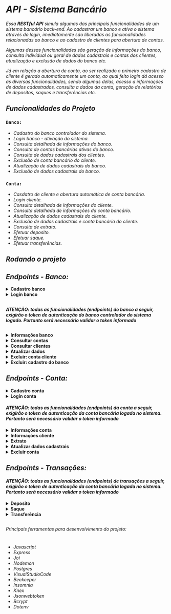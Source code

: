 # _API - Sistema Bancário_

_Essa **RESTful API** simula algumas das principais funcionalidades de um sistema bancário back-end. Ao cadastrar um banco e ativa o sistema através do login, imediatamente são liberadas as funcionalidades relacionadas ao banco e ao cadastro de clientes para abertura de contas._

_Algumas dessas funcionalidades são geração de informações do banco, consulta indivídual ou geral de dados cadastrais e contas dos clientes, atualização e exclusão de dados do banco etc._

_Já em relação a abertura de conta, ao ser realizado o primeiro cadastro de cliente é gerado automaticamente um conta, ao qual feito login dá acesso as diversas funcionalidades, sendo algumas delas, acesso a informações de dados cadastrados, consulta a dados da conta, geração de relatórios de depositos, saques e transferências etc._

## _Funcionalidades do Projeto_

### `Banco:`

- _Cadastro do banco controlador do sistema._
- _Login banco - ativação do sistema._
- _Consulta detalhada de informações do banco._
- _Consulta de contas bancárias ativas do banco._
- _Consulta de dados cadastrais dos clientes._
- _Exclusão de conta bancário do cliente._
- _Atualização de dados cadastrais do banco._
- _Exclusão de dados cadastrais do banco._

### `Conta:`

- _Casdatro de cliente e abertura automática de conta bancária._
- _Login cliente._
- _Consulta detalhada de informações do cliente._
- _Consulta detalhada de informações da conta bancário._
- _Atualização de dados cadastrais do cliente._
- _Exclusão de dados cadastrais e conta bancária do cliente._
- _Consulta de extrato._
- _Efetuar deposito._
- _Efetuar saque._
- _Efetuar transferências._

## _Rodando o projeto_

## _Endpoints - Banco:_

<details>
<summary><b>Cadastro banco</b></summary>
<br>

#### `POST/banco`

_Essa rota é utilizada para o cadastro do banco controlador do sistema._

#### _Requisição:_

_Sem parametros de rota ou query. O corpo (body) deverá possuir um objeto com as seguintes propriedades (respeitando estes nomes)._

- _instituicao_nome_
- _instituicao_senha_

#### _Requisitos obrigatórios:_

- _Valida se os campos **instituicao_nome** e **instituicao_senha** foram passados corretamente._
- _Valida se já existe um banco controlador cadastrado no sistema._
- _Criptografa a senha antes de pesistir no banco de dados._
- _Cadastra o banco que irá controlar o sistema._

#### _Resposta:_

_Caso haja **sucesso** na requisição de cadastro, o corpo (body) da resposta haverá um objeto com uma propriedade mensagem e resposta adequada a solicitação._

// imagem

</details>

<details>
<summary><b>Login banco</b></summary>
<br>

#### `POST/banco/login`

_Essa rota permite que o banco controlador cadastrado realize login e ative o sistema e as funcionalidades do banco como também ativa a rota de cadastro de contas._

#### _Requisição:_

_Sem parametros de rota ou query. O corpo (body) deverá possuir um objeto com as seguintes propriedades (respeitando estes nomes)._

- _instituicao_nome_
- _instituicao_senha_

#### _Requisitos obrigatórios:_

- _Valida se os campos **instituicao_nome** e **instituicao_senha** foram passados corretamente._
- _Verifica se o nome e a senha da instituição conferem com a do cadastro._
- _Cria um token de autenticação para o banco._

#### _Resposta:_

_Caso haja **sucesso** na requisição de login, o corpo (body) da resposta haverá um objeto com a propriedade token, que deverá possuir como valor o token de autenticação gerado._

// imagem

</details>

##

#### **_ATENÇÃO: todas as funcionalidades (endpoints) do banco a seguir, exigirão o token de autenticação do banco controlador do sistema logado. Portanto será necessário validar o token informado_**

##

<details>
<summary><b>Informações banco</b></summary>
<br>

#### `GET/banco/informacao`

_Essa rota é utilizada para o gerar um relatório com o nome do banco cadastrado, a quantidade de contas ativas, o orçamento total do banco, ao qual é a soma do saldo de todas as contas ativas e a data e horário de ativação do sistema bancário._

#### _Requisição:_

_Sem parametros de rota ou query.O corpo (body) da requisição não deverá possuir nenhum conteúdo._

#### _Requisitos obrigatórios:_

- _O endpoint informará em forma de objeto as informações do banco._

#### _Resposta:_

_Caso haja **sucesso** na requisição, o corpo (body) da resposta haverá um objeto com as informações detalhadas do banco._

// imagem

</details>

<details>
<summary><b>Consultar contas</b></summary>
<br>

#### `GET/banco/consultar/conta`

_Essa rota permite ao banco fazer duas modalidades de consulta, uma indivídual, passando o número da conta que ele deseja consultar e a outra generalizada, ao qual todas as contas que ele possui no banco de dados serão exibidas._

#### _Requisição:_

_Sem parametros de rota. O corpo (body) não possuirá requisição em caso de consulta geral de contas, e deverá possuir requisição em caso de consulta indivídual de conta, com um objeto com a seguinte propriedade (respeitando este nome)._

- _numero_conta_

#### _Requisitos obrigatórios:_

- **_Em caso de consulta indivídual de conta_**:
- - _valida se o campo **numero_conta** foi passado corretamente._
- - _Valida se o número de conta existe no banco de dados._

#### _Resposta:_

_Caso haja **sucesso** na requisição, no corpo (body) da resposta haverá, em caso de consulta geral, um objeto com a listagem de todas as contas no banco ou, em caso de consulta indivídual, um objeto com as informações da conta consultada._

// imagem

</details>

<details>
<summary><b>Consultar clientes</b></summary>
<br>

#### `GET/banco/consultar/cliente`

_Essa rota permite ao banco fazer duas modalidades de consulta, uma indivídual, passando o CPF do cliente que ele deseja consultar e a outra generalizada, ao qual são listados todos os dados dos clientes com conta no banco._

#### _Requisição:_

_Sem parametros de rota ou query. O corpo (body) não possuirá requisição em caso de consulta geral de dados dos clientes, e deverá possuir requisição em caso de consulta indivídual de dados do cliente, com um objeto com a seguinte propriedade (respeitando este nome)._

- _cpf_

#### _Requisitos obrigatórios:_

- **_Em caso de consulta indivídual de conta_**:
- - _valida se o campo **CPF** foi passado corretamente._
- - _Valida se o CPF existe no banco de dados._

#### _Resposta:_

_Caso haja **sucesso** na requisição, no corpo (body) da resposta haverá, em caso de consulta geral, um objeto com a listagem de todas os dados dos clientes do banco ou, em caso de consulta indivídual, um objeto com as informações dos dados do cliente consultado._

//imagem

</details>

<details>
<summary><b>Atualizar dados</b></summary>
<br>

#### `PUT/banco`

_Essa rota permite ao banco modificar seus dados cadastrais._

#### _Requisição:_

_Sem parametros de rota ou query. O corpo (body) possuirá requisição dinâmica, podendo o banco modificar o nome e/ou senha.Para isso é necessário passar um objeto com a(s) seguinte(s) propriedade(s) (respeitando este(s) nome(s))._

- _instituicao_nome_
- _instituicao_senha_

#### _Requisitos obrigatórios:_

- - _Valida se o(s) campo(s) instituição nome e/ou senha foram passados corretamente._
- - _Valida se o(s) campo(s) instituição nome e/ou senha são os mesmo do banco cadastrado._

#### _Resposta:_

_Caso haja **sucesso** na requisição, no corpo (body) da resposta haverá um objeto com mensagem adequada a solicitação._

</details>

<details>
<summary><b>Excluir: conta cliente</b></summary>
<br>

#### `DELETE/banco/conta`

_Essa rota permite ao banco excluir qualquer conta bancária dos seus cliente._

#### _Requisição:_

_Sem parametros de rota ou query. O corpo (body) possuirá requisição dinâmica, podendo o banco optar pela exclusão da conta do cliente passando o seu CPF ou número de conta correspondente. Para isso é necessário passar um objeto com a seguinte propriedade (respeitando este nome)._

- _numero_conta **ou** cpf_

#### _Requisitos obrigatórios:_

- - _Validar se o campo numero_conta ou cpf foram passados corretamente._
- - _Validar se o campo numero_conta ou cpf existe no banco de dados._
- - _Validar se a conta a ser excluída possui saldo zero._

#### _Resposta:_

_Caso haja **sucesso** na requisição, no corpo (body) da resposta haverá um objeto com mensagem adequada a solicitação._

</details>

<details>
<summary><b>Excluir: cadastro do banco</b></summary>
<br>

#### `DELETE/banco`

_Essa rota permite ao banco excluir seus próprios dados cadastrais._

#### _Requisição:_

_Sem parametros de rota ou query. O corpo (body) possuirá requisição obrigatória com um objeto com as seguintes propriedades (respeitando estes nomes)._

- _instituicao_nome_
- _instituicao_senha_

#### _Requisitos obrigatórios:_

- - _Validar se os campos instituicao_nome e instituicao_senha foram passados corretamente._
- - _Validar se os campos instituicao\_ nome e senha são os mesmo do banco de dados do sistema._
- - _Validar se existem alguma conta bancária com saldo positivo._

#### _Resposta:_

_Caso haja **sucesso** na requisição, no corpo (body) da resposta haverá um objeto com mensagem adequada a solicitação._

</details>

## _Endpoints - Conta:_

<details>
<summary><b>Cadastro conta</b></summary>
<br>

#### `POST/conta`

_Essa rota permite o cadastro de clientes e a geração automática da conta bancária._

#### _Requisição:_

_Sem parametros de rota ou query. O corpo (body) deverá possuir um objeto com as seguintes propriedades (respeitando estes nomes)._

- _nome_
- _cpf_
- _email_
- _data_nascimento_
- _senha_

#### _Requisitos obrigatórios:_

- _Valida se os campos **nome**, **cpf**,**email**, **data_nascimento** e **senha** foram passados corretamente._
- _Valida se o **cpf** e **email** já estão cadastrados no banco._
- _Valida se o cliente que deseja abrir a conta tem 18 anos ou mais._
- _Criptografa a senha antes de pesistir no banco de dados._

#### _Resposta:_

_Caso haja **sucesso** na requisição de cadastro, o corpo (body) da resposta haverá um objeto com uma propriedade mensagem e resposta adequada a solicitação._

// imagem

</details>

<details>

<summary><b>Login conta</b></summary>
<br>

#### `POST/conta/login`

_Essa rota permite que o cliente cadastrado realize login e tenha acesso as funcionalidades da sua conta._

#### _Requisição:_

_Sem parametros de rota ou query. O corpo (body) deverá possuir um objeto com as seguintes propriedades (respeitando estes nomes)._

- _email **ou** cpf_
- _senha_

#### _Requisitos obrigatórios:_

- _Valida se os campos **email** ou **cpf** e **senha** foram passados corretamente._
- _Verifica se o **email** ou **cpf** e **senha** conferem com a do cadastro do cliente._
- _Cria um token de autenticação para a conta._

#### _Resposta:_

_Caso haja **sucesso** na requisição de login, o corpo (body) da resposta haverá um objeto com a propriedade token, que deverá possuir como valor o token de autenticação gerado._

// imagem

</details>

#### **_ATENÇÃO: todas as funcionalidades (endpoints) da conta a seguir, exigirão o token de autenticação da conta bancária logada no sistema. Portanto será necessário validar o token informado_**

<details>
<summary><b>Informações conta</b></summary>
<br>

#### `GET/conta/informacao`

_Essa rota é utilizada para o gerar um relatório com os dados da conta bancária do cliente, como saldo, numero de conta, data e hora de abertura de conta etc._

#### _Requisição:_

_Sem parametros de rota ou query.O corpo (body) da requisição não deverá possuir nenhum conteúdo._

#### _Requisitos obrigatórios:_

- _O endpoint informará em forma de objeto as informações da conta bancária._

#### _Resposta:_

_Caso haja **sucesso** na requisição, o corpo (body) da resposta haverá um objeto com as informações detalhadas da conta._

// imagem

</details>

<details>
<summary><b>Informações cliente</b></summary>
<br>

#### `GET/conta/informacao/cliente`

_Essa rota é utilizada para o gerar um relatório com os dados cadastrais do cliente._

#### _Requisição:_

_Sem parametros de rota ou query.O corpo (body) da requisição não deverá possuir nenhum conteúdo._

#### _Requisitos obrigatórios:_

- _O endpoint informará em forma de objeto as informações dos dados do cliente._

#### _Resposta:_

_Caso haja **sucesso** na requisição, o corpo (body) da resposta haverá um objeto com as informações detalhadas do cliente._

// imagem

</details>

<details>
<summary><b>Extrato</b></summary>
<br>

#### `GET/conta/extrato`

_Essa rota é utilizada para o gerar um relatório com os dados de extrato do cliente._

#### _Requisição:_

_Sem parametros de rota ou query. O corpo (body) deverá possuir um objeto com a seguinte propriedade (respeitando este nome)._

- _extrato_

#### _Requisitos obrigatórios:_

- _Valida se o campo **transacao** foi passado corretamente._
- _Verifica se o cliente especificou qual o tipo de **extrato** deseja consultar, se: **depositos**, **saques**, **transferencias** ou **completo**._

#### _Resposta:_

_Caso haja **sucesso** na requisição, o corpo (body) da resposta haverá um objeto com as informações detalhadas de qual tipo de extrato foi solicitado pelo cliente._

// imagem

</details>

<details>
<summary><b>Atualizar dados cadastrais</b></summary>
<br>

#### `PUT/conta`

_Essa rota permite ao cliente modificar seus dados cadastrais._

#### _Requisição:_

_Sem parametros de rota ou query. O corpo (body) possuirá requisição dinâmica, podendo o cliente modificar o **nome**, **cpf**, **email**,**data_nascimento** ou **senha**.Para isso é necessário passar um objeto com a(s) seguinte(s) propriedade(s) (respeitando este(s) nome(s))._

- _nome_
- _cpf_
- _email_
- _data_nascimento_
- _senha_

#### _Requisitos obrigatórios:_

- - _Valida qual(is) campo(s) foram passados e se estão corretos._
- - _Valida se o(s) campo(s) **cpf** e/ou **email** são os mesmo da conta bancária ou se já estão cadastros em outras contas._
- - _Valida se a atualização de data de nascimento é igual ou maior que 18 anos._
- - _Valida se a senha para atualização é a mesma que a cadastrada na conta._

#### _Resposta:_

_Caso haja **sucesso** na requisição, no corpo (body) da resposta haverá um objeto com mensagem adequada a solicitação._

</details>

<details>
<summary><b>Excluir conta</b></summary>
<br>

#### `DELETE/conta`

_Essa rota permite ao cliente excluir seus dados cadastrais e a conta bancária._

#### _Requisição:_

_Sem parametros de rota ou query. O corpo (body) possuirá requisição obrigatório, com um objeto com as seguintes propriedades respeitando estes nome(s))._

- _cpf_
- _senha_

#### _Requisitos obrigatórios:_

- - _Valida se campos cpf e senha foram passados e se estão corretos._
- - _Valida se os campos **cpf** e **senha** são os mesmo da conta bancária._
- - _Valida se a conta possui saldo positivo._

#### _Resposta:_

_Caso haja **sucesso** na requisição, no corpo (body) da resposta haverá um objeto com mensagem adequada a solicitação._

</details>

## _Endpoints - Transações:_

#### **_ATENÇÃO: todas as funcionalidades (endpoints) de transações a seguir, exigirão o token de autenticação da conta bancária logada no sistema. Portanto será necessário validar o token informado_**

<details>
<summary><b>Deposito</b></summary>
<br>

#### `POST/transacoes/deposito`

_Essa rota permite ao cliente efetuar depositos na sua conta bancária._

#### _Requisição:_

_Sem parametros de rota ou query. O corpo (body) possuirá requisição obrigatório, com um objeto com a seguinte propriedade (respeitando este nome)._

- _valor_

#### _Requisitos obrigatórios:_

- - _Valida se o campo **valor** foi passado corretamente._

#### _Resposta:_

_Caso haja **sucesso** na requisição, no corpo (body) da resposta haverá um objeto com mensagem adequada a solicitação._

</details>

<details>
<summary><b>Saque</b></summary>
<br>

#### `POST/transacoes/saque`

_Essa rota permite ao cliente efetuar saques na sua conta bancária._

#### _Requisição:_

_Sem parametros de rota ou query. O corpo (body) possuirá requisição obrigatório, com um objeto com as seguintes propriedades (respeitando este nome)._

- _valor_
- _senha_

#### _Requisitos obrigatórios:_

- - _Valida se os campos **valor** e **senha** foram passados corretamente._
- - _Valida se a senha é a mesma cadastrada no sistema do banco_
- - _Verifica se o cliente possui saldo suficiente para o saque desejado_

#### _Resposta:_

_Caso haja **sucesso** na requisição, no corpo (body) da resposta haverá um objeto com mensagem adequada a solicitação._

</details>

<details>
<summary><b>Transferência</b></summary>
<br>

#### `POST/transacoes/transferencia`

_Essa rota permite ao cliente efetuar transferências na sua conta bancária._

#### _Requisição:_

_Sem parametros de rota ou query. O corpo (body) possuirá requisição obrigatório, com um objeto com a seguinte propriedade (respeitando este nome)._

- _conta_destino_
- _valor_
- _senha_

#### _Requisitos obrigatórios:_

- - _Valida se os campos **conta_destino**,**valor** e **senha** foram passados corretamente._
- - _Valida se a **conta_destino** é diferente da conta origem da transferência._
- - _Valida se a **senha** fornecida é a mesma do cadastro da conta._
- - _Verifica se a conta possui saldo suficiente para efetuar a transferência._

#### _Resposta:_

_Caso haja **sucesso** na requisição, no corpo (body) da resposta haverá um objeto com mensagem adequada a solicitação._

</details>

##

_Principais ferramentas para desenvolvimento do projeto:_

#

- _Javascript_
- _Express_
- _Joi_
- _Nodemon_
- _Postgres_
- _VisualStudioCode_
- _Beekeeper_
- _Insomnia_
- _Knex_
- _Jsonwebtoken_
- _Bcrypt_
- _Dotenv_
